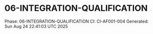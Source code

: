 # 06-INTEGRATION-QUALIFICATION
Phase: 06-INTEGRATION-QUALIFICATION
CI: CI-AF001-004
Generated: Sun Aug 24 22:41:03 UTC 2025
